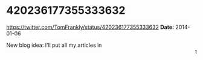 # 420236177355333632
https://twitter.com/TomFrankly/status/420236177355333632
**Date:** 2014-01-06

New blog idea: I’ll put all my articles in <marquee> tags. Guaranteed read time estimates!
